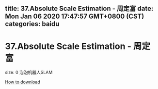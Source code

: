 
title: 37.Absolute Scale Estimation - 周定富
date: Mon Jan 06 2020 17:47:57 GMT+0800 (CST)    
categories: baidu
---

# 37.Absolute Scale Estimation - 周定富
size: 0
 泡泡机器人SLAM
 

[How to download](https://bpcam.bemobtrk.com/go/2ceec3aa-1ca2-46d6-b9ff-aaa5c184517c?jno=3469)